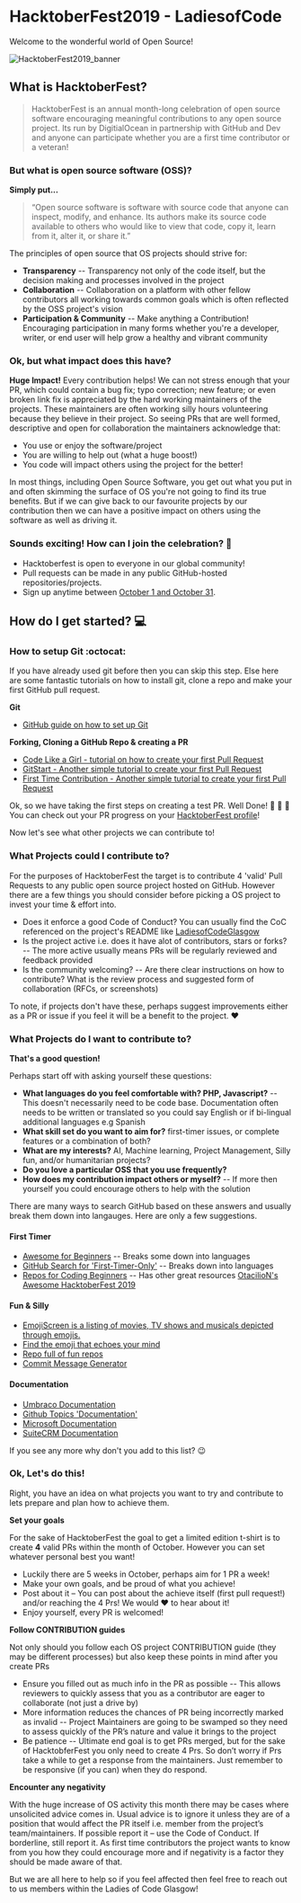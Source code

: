 # HacktoberFest2019 - LadiesofCode

Welcome to the wonderful world of Open Source!

![HacktoberFest2019_banner](https://user-images.githubusercontent.com/4041275/65369265-60195e80-dc3a-11e9-8395-d774717d85e7.png "HacktoberFest2019_banner")

## What is HacktoberFest?

> HacktoberFest is an annual month-long celebration of open source software encouraging meaningful contributions to any open source project. Its run by DigitialOcean in partnership with GitHub and Dev and anyone can participate whether you are a first time contributor or a veteran!

### But what is open source software (OSS)?
**Simply put...**
>“Open source software is software with source code that anyone can inspect, modify, and enhance.
Its authors make its source code available to others who would like to view that code, copy it, learn from it, alter it, or share it.”

The principles of open source that OS projects should strive for:
- **Transparency**
-- Transparency not only of the code itself, but the decision making and processes involved in the project
- **Collaboration**
-- Collaboration on a platform with other fellow contributors all working towards common goals which is often reflected by the OSS project's vision
- **Participation & Community**
-- Make anything a Contribution! Encouraging participation in many forms whether you're a developer, writer, or end user will help grow a healthy and vibrant community

### Ok, but what impact does this have?

**Huge Impact!**  Every contribution helps! We can not stress enough that your PR, which could contain a bug fix; typo correction; new feature; or even broken link fix is appreciated by the hard working maintainers of the projects. These maintainers are often working silly hours volunteering because they believe in their project. So seeing PRs that are well formed, descriptive and open for collaboration the maintainers acknowledge that:
- You use or enjoy the software/project
- You are willing to help out (what a huge boost!)
- You code will impact others using the project for the better!

 In most things, including Open Source Software, you get out what you put in and often skimming the surface of OS you're not going to find its true benefits. But if we can give back to our favourite projects by our contribution then we can have a positive impact on others using the software as well as driving it.

### Sounds exciting! How can I join the celebration? 🎉

- Hacktoberfest is open to everyone in our global community!
- Pull requests can be made in any public GitHub-hosted repositories/projects.
- Sign up anytime between [October 1 and October 31](https://hacktoberfest.digitalocean.com/).

## How do I get started? 💻 

### How to setup Git :octocat:

If you have already used git before then you can skip this step. Else here are some fantastic tutorials on how to install git, clone a repo and make your first GitHub pull request.

**Git**
- [GitHub guide on how to set up Git](https://help.github.com/en/articles/set-up-git)

**Forking, Cloning a GitHub Repo & creating a PR**
- [Code Like a Girl - tutorial on how to create your first Pull Request](https://code.likeagirl.io/come-lets-get-the-hacktoberfest-t-shirt-together-a-beginner-s-guide-890336148be5)
- [GitStart - Another simple tutorial to create your first Pull Request](https://www.gitstart.tech/)
- [First Time Contribution - Another simple tutorial to create your first Pull Request ](https://github.com/firstcontributions/first-contributions/blob/master/README.md)

Ok, so we have taking the first steps on creating a test PR. Well Done! 👏 👏 👏
You can check out your PR progress on your [HacktoberFest profile](https://hacktoberfest.digitalocean.com/profile)!

Now let's see what other projects we can contribute to!

### What Projects could I contribute to?

For the purposes of HacktoberFest the target is to contribute 4 'valid' Pull Requests to any public open source project hosted on GitHub. However there are a few things you should consider before picking a OS project to invest your time & effort into.

- Does it enforce a good Code of Conduct? You can usually find the CoC referenced on the project's README like [LadiesofCodeGlasgow](https://github.com/ladiesofcode/glasgow/blob/master/CodeOfConduct.md) 
- Is the project active i.e. does it have alot of contributors, stars or forks?
-- The more active usually means PRs will be regularly reviewed and feedback provided
- Is the community welcoming? 
-- Are there clear instructions on how to contribute? What is the review process and suggested form of collaboration (RFCs, or screenshots)

To note, if projects don't have these, perhaps suggest improvements either as a PR or issue if you feel it will be a benefit to the project. ❤️

### What Projects do I want to contribute to?

**That's a good question!** 

Perhaps start off with asking yourself these questions:
- **What languages do you feel comfortable with? PHP, Javascript?**
-- This doesn't necessarily need to be code base. Documentation often needs to be written or translated so you could say English or if bi-lingual additional languages e.g Spanish
- **What skill set do you want to aim for?** first-timer issues, or complete features or a combination of both?
- **What are my interests?** AI, Machine learning, Project Management, Silly fun, and/or  humanitarian projects?
- **Do you love a particular OSS that you use frequently?**
- **How does my contribution impact others or myself?**
-- If more then yourself you could encourage others to help with the solution

There are many ways to search GitHub based on these answers and usually break them down into langauges. Here are only a few suggestions.

#### First Timer

- [Awesome for Beginners](https://github.com/mungell/awesome-for-beginners)
-- Breaks some down into languages
- [GitHub Search for 'First-Timer-Only'](https://github.com/search?utf8=%E2%9C%93&q=label%3Afirst-timers-only+is%3Aissue+is%3Aopen&type=)
-- Breaks down into languages
- [Repos for Coding Beginners](https://github.com/OtacilioN/awesome-hacktoberfest-2019#repositories-coding-for-beginners)
-- Has other great resources [OtacilioN's Awesome HacktoberFest 2019](https://github.com/OtacilioN/awesome-hacktoberfest-2019)

#### Fun & Silly

- [EmojiScreen is a listing of movies, TV shows and musicals depicted through emojis.](https://emojiscreen.com/)
- [Find the emoji that echoes your mind](https://github.com/muan/emoji)
- [Repo full of fun repos](https://github.com/mislavcimpersak/awesome-dev-fun)
- [Commit Message Generator](https://github.com/ngerakines/commitment)

#### Documentation

- [Umbraco Documentation](https://github.com/umbraco/UmbracoDocs)
- [Github Topics 'Documentation'](https://github.com/topics/documentation)
- [Microsoft Documentation](https://docs.microsoft.com/en-gb/contribute/)
- [SuiteCRM Documentation](https://docs.suitecrm.com/community/contributing-to-docs/)

If you see any more why don't you add to this list? 😉

### Ok, Let's do this!

Right, you have an idea on what projects you want to try and contribute to lets prepare and plan how to achieve them.

**Set your goals**

For the sake of HacktoberFest the goal to get a limited edition t-shirt is to create **4** valid PRs within the month of October. However you can set whatever personal best you want!

- Luckily there are 5 weeks in October, perhaps aim for 1 PR a week!
- Make your own goals, and be proud of what you achieve! 
- Post about it – You can post about the achieve itself (first pull request!) and/or reaching the 4 Prs! We would ❤️ to hear about it!
- Enjoy yourself, every PR is welcomed!

**Follow CONTRIBUTION guides**

Not only should you follow each OS project CONTRIBUTION guide (they may be different processes) but also keep these points in mind after you create PRs

- Ensure you filled out as much info in the PR as possible
-- This allows reviewers to quickly assess that you as a contributor are eager to collaborate (not just a drive by)
- More information reduces the chances of PR being incorrectly marked as invalid
-- Project Maintainers are going to be swamped so they need to assess quickly of the PR’s nature and value it brings to the project
- Be patience
-- Ultimate end goal is to get PRs merged, but for the sake of HacktobferFest you only need to create 4 Prs. So don’t worry if Prs take a while to get a response from the maintainers. Just remember to be responsive (if you can) when they do respond.

**Encounter any negativity**

With the huge increase of OS activity this month there may be cases where unsolicited advice comes in. Usual advice is to ignore it unless they are of a position that would affect the PR itself i.e. member from the project’s team/maintainers. If possible report it – use the Code of Conduct. If borderline, still report it. As first time contributors the project wants to know from you how they could encourage more and if negativity is a factor they should be made aware of that.

But we are all here to help so if you feel affected then feel free to reach out to us members within the Ladies of Code Glasgow!






